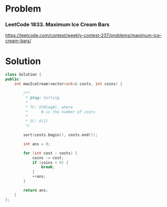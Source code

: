 
# Problem
### LeetCode 1833. Maximum Ice Cream Bars
https://leetcode.com/contest/weekly-contest-237/problems/maximum-ice-cream-bars/

# Solution
```c++
class Solution {
public:
    int maxIceCream(vector<int>& costs, int coins) {

        /**
         * @tag: Sorting
         *
         * TC: O(NlogN), where
         *      N is the number of costs
         *
         * SC: O(1)
         */

        sort(costs.begin(), costs.end());

        int ans = 0;

        for (int cost : costs) {
            coins -= cost;
            if (coins < 0) {
                break;
            }
            ++ans;
        }

        return ans;
    }
};
```
